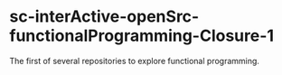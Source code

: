 # sc-interActive-openSrc-functionalProgramming-Closure-1
The first of several repositories to explore functional programming.
